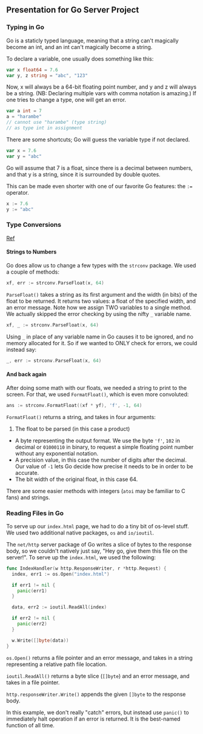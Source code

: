 ## Presentation for Go Server Project

### Typing in Go

Go is a staticly typed language, meaning that a string can't magically become an int, and an int can't magically become a string.

To declare a variable, one usually does something like this:
```go
var x float64 = 7.6
var y, z string = "abc", "123"
```
Now, x will always be a 64-bit floating point number, and y and z will always be a string. (NB: Declaring multiple vars with comma notation is amazing.) If one tries to change a type, one will get an error.
```go
var a int = 7
a = "harambe"
// cannot use "harambe" (type string)
// as type int in assignment

```
There are some shortcuts; Go will guess the variable type if not declared.
```go
var x = 7.6
var y = "abc"
```
Go will assume that 7 is a float, since there is a decimal between numbers, and that y is a string, since it is surrounded by double quotes.

This can be made even shorter with one of our favorite Go features: the `:=` operator.
```go
x := 7.6
y := "abc"
```

### Type Conversions
[Ref](https://golang.org/pkg/strconv)
#### Strings to Numbers
Go does allow us to change a few types with the `strconv` package. We used a couple of methods:
```go
xf, err := strconv.ParseFloat(x, 64)
```
`ParseFloat()` takes a string as its first argument and the width (in bits) of the float to be returned. It returns two values: a float of the specified width, and an error message. Note how we assign TWO variables to a single method. We actually skipped the error checking by using the nifty `_` variable name.
```go
xf, _ := strconv.ParseFloat(x, 64)
```
Using `_` in place of any variable name in Go causes it to be ignored, and no memory allocated for it. So if we wanted to ONLY check for errors, we could instead say:
```go
_, err := strconv.ParseFloat(x, 64)
```

#### And back again
After doing some math with our floats, we needed a string to print to the screen. For that, we used `FormatFloat()`, which is even more convoluted:
```go
ans := strconv.FormatFloat((xf * yf), 'f', -1, 64)
```
`FormatFloat()` returns a string, and takes in four arguments:
1. The float to be parsed (in this case a product)
* A byte representing the output format. We use the byte `'f'`, `102` in decimal or `01000110` in binary, to request a simple floating point number without any exponential notation.
* A precision value, in this case the number of digits after the decimal. Our value of `-1` lets Go decide how precise it needs to be in order to be accurate.
* The bit width of the original float, in this case 64.

There are some easier methods with integers (`atoi` may be familiar to C fans) and strings.

### Reading Files in Go

To serve up our `index.html` page, we had to do a tiny bit of os-level stuff. We used two additional native packages, `os` and `io/ioutil`.

The `net/http` server package of Go writes a slice of bytes to the response body, so we couldn't natively just say, "Hey go, give them this file on the server!". To serve up the `index.html`, we used the following:
```go
func IndexHandler(w http.ResponseWriter, r *http.Request) {
  index, err1 := os.Open("index.html")

  if err1 != nil {
    panic(err1)
  }

  data, err2 := ioutil.ReadAll(index)

  if err2 != nil {
    panic(err2)
  }

  w.Write([]byte(data))
}
```
`os.Open()` returns a file pointer and an error message, and takes in a string representing a relative path file location.

`ioutil.ReadAll()` returns a byte slice (`[]byte`) and an error message, and takes in a file pointer.

`http.responseWriter.Write()` appends the given `[]byte` to the response body.

In this example, we don't really "catch" errors, but instead use `panic()` to immediately halt operation if an error is returned. It is the best-named function of all time.

